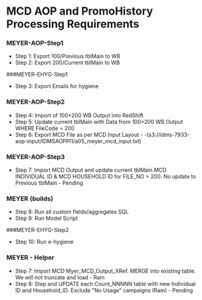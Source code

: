 # MCD AOP and PromoHistory Processing Requirements
### MEYER-AOP-Step1
- Step 1: Export 100/Previous tblMain to WB
- Step 2: Export 200/Current tblMain to WB

###MEYER-EHYG-Step1
- Step 3: Export Emails for hygiene

### MEYER-AOP-Step2
- Step 4: Import of 100+200 WB Output into RedShift
- Step 5: Update current tblMain with Data from 100+200 WB Output WHERE FileCode = 200
- Step 6: Export MCD File as per MCD Input Layout - -(s3://idms-7933-aop-input/IDMSAOPPI1/a05_meyer_mcd_input.txt)

### MEYER-AOP-Step3
- Step 7: Import MCD Output and update current tblMain.MCD INDIVIDUAL ID & MCD HOUSEHOLD ID for FILE_NO = 200. No update to Previous tblMain - Pending

### MEYER (builds)
- Step 8: Run all custom fields/aggregates SQL
- Step 9: Run Model Script

###MEYER-EHYG-Step2
- Step 10: Run e-hygiene


### MEYER - Helper
- Step 7: Import MCD Myer_MCD_Output_XRef. MERGE into existing table. We will not truncate and load - Ram
- Step 8: Step and UPDATE each Count_NNNNN table with new Individual ID and Household_ID. Exclude "No Usage" campaigns (Ram) - Pending
